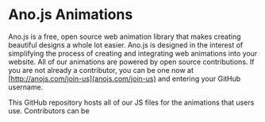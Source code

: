 # Ano.js Animations

Ano.js is a free, open source web animation library that makes creating beautiful designs a whole lot easier. Ano.js is designed in the interest of simplifying the process of creating and integrating web animations into your website. All of our animations are powered by open source contributions. If you are not already a contributor, you can be one now at [http://anojs.com/join-us](anojs.com/join-us) and entering your GitHub username.

This GitHub repository hosts all of our JS files for the animations that users use. Contributors can be 


